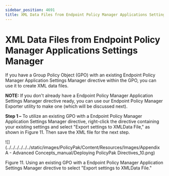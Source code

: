 ```yaml
---
sidebar_position: 4691
title: XML Data Files from Endpoint Policy Manager Applications Settings Manager
---
```


# XML Data Files from Endpoint Policy Manager Applications Settings Manager

If you have a Group Policy Object (GPO) with an existing Endpoint Policy Manager Application Settings Manager directive within the GPO, you can use it to create XML data files.

**NOTE:** If you don't already have a Endpoint Policy Manager Application Settings Manager directive ready, you can use our Endpoint Policy Manager Exporter utility to make one (which will be discussed next).

**Step 1 –** To utilize an existing GPO with a Endpoint Policy Manager Application Settings Manager directive, right-click the directive containing your existing settings and select "Export settings to XMLData File," as shown in Figure 11. Then save the XML file for the next step.

![](../../../../../../static/images/PolicyPak/Content/Resources/Images/Appendix A - Advanced Concepts_manual/Deploying PolicyPak Directives_10.png)

Figure 11. Using an existing GPO with a Endpoint Policy Manager Application Settings Manager directive to select "Export settings to XMLData File."